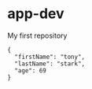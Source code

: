# app-dev
My first repository
```
{
  "firstName": "tony",
  "lastName": "stark",
  "age": 69
}
```

